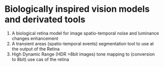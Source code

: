 Biologically inspired vision models and derivated tools
=======================================================

1. A biological retina model for image spatio-temporal noise and luminance changes enhancement
2. A transient areas (spatio-temporal events) segmentation tool to use at the output of the Retina
3. High Dynamic Range (HDR >8bit images) tone mapping to (conversion to 8bit) use cas of the retina  
